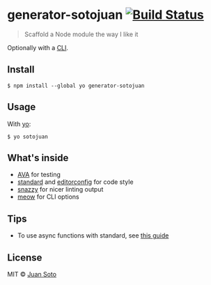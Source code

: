 # generator-sotojuan [![Build Status](https://travis-ci.org/sotojuan/generator-sotojuan.svg?branch=master)](https://travis-ci.org/sotojuan/generator-sotojuan)

> Scaffold a Node module the way I like it

Optionally with a [CLI](http://en.wikipedia.org/wiki/Command-line_interface).

## Install

```
$ npm install --global yo generator-sotojuan
```

## Usage

With [yo](https://github.com/yeoman/yo):

```
$ yo sotojuan
```
## What's inside

* [AVA](https://github.com/avajs/ava) for testing
* [standard](https://github.com/feross/standard) and [editorconfig](http://editorconfig.org) for code style
* [snazzy](https://github.com/feross/snazzy) for nicer linting output
* [meow](https://github.com/sindresorhus/meow) for CLI options

## Tips

* To use async functions with standard, see [this guide](https://github.com/feross/standard#can-i-use-a-custom-js-parser-for-bleeding-edge-es6-or-es7-support)

## License

MIT © [Juan Soto](https://juansoto.me)
